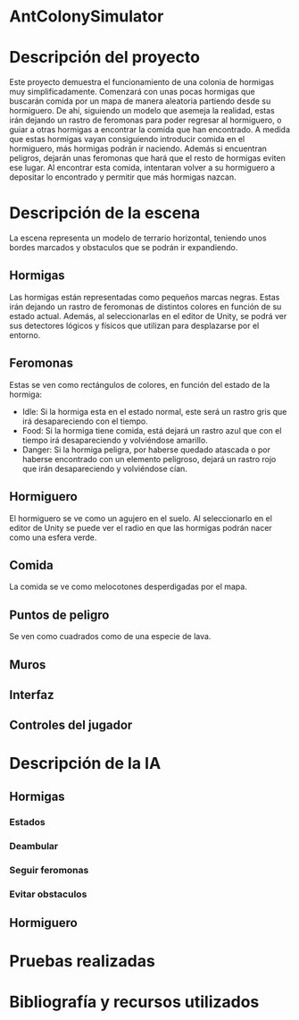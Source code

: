 # AntColonySimulator

# Descripción del proyecto

Este proyecto demuestra el funcionamiento de una colonia de hormigas muy simplificadamente. Comenzará con unas pocas hormigas que buscarán comida por un mapa de manera aleatoria partiendo desde su hormiguero. De ahí, siguiendo un modelo que asemeja la realidad, estas irán dejando un rastro de feromonas para poder regresar al hormiguero, o guiar a otras hormigas a encontrar la comida que han encontrado. A medida que estas hormigas vayan consiguiendo introducir comida en el hormiguero, más hormigas podrán ir naciendo. Además si encuentran peligros, dejarán unas feromonas que hará que el resto de hormigas eviten ese lugar. Al encontrar esta comida, intentaran volver a su hormiguero a depositar lo encontrado y permitir que más hormigas nazcan.

# Descripción de la escena

La escena representa un modelo de terrario horizontal, teniendo unos bordes marcados y obstaculos que se podrán ir expandiendo.

## Hormigas

Las hormigas están representadas como pequeños marcas negras. Estas irán dejando un rastro de feromonas de distintos colores en función de su estado actual. Además, al seleccionarlas en el editor de Unity, se podrá ver sus detectores lógicos y físicos que utilizan para desplazarse por el entorno.

## Feromonas

Estas se ven como rectángulos de colores, en función del estado de la hormiga:
- Idle: Si la hormiga esta en el estado normal, este será un rastro gris que irá desapareciendo con el tiempo.
- Food: Si la hormiga tiene comida, está dejará un rastro azul que con el tiempo irá desapareciendo y volviéndose amarillo.
- Danger: Si la hormiga peligra, por haberse quedado atascada o por haberse encontrado con un elemento peligroso, dejará un rastro rojo que irán desapareciendo y volviéndose cían.

## Hormiguero

El hormiguero se ve como un agujero en el suelo. Al seleccionarlo en el editor de Unity se puede ver el radio en que las hormigas podrán nacer como una esfera verde.

## Comida

La comida se ve como melocotones desperdigadas por el mapa.

## Puntos de peligro

Se ven como cuadrados como de una especie de lava.

## Muros

## Interfaz

## Controles del jugador

# Descripción de la IA

## Hormigas

### Estados

### Deambular

### Seguir feromonas

### Evitar obstaculos

## Hormiguero

# Pruebas realizadas

# Bibliografía y recursos utilizados